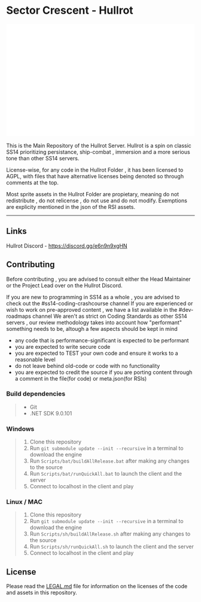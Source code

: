 # Sector Crescent - Hullrot 

<p align="center"> <img alt="Sector Crescent" width="880" height="300" src="https://github.com/ilikeships/Sector-Crescent/blob/master/Resources/Textures/Logo/logo.png?raw=true" /></p>

This is the Main Repository of the Hullrot Server. Hullrot is a spin on classic SS14 prioritizing persistance, ship-combat , immersion and a more serious tone than other SS14 servers.

License-wise, for any code in the Hullrot Folder , it has been licensed to AGPL, with files that have alternative licenses being denoted so through comments at the top.

Most sprite assets in the Hullrot Folder are propietary, meaning do not redistribute , do not relicense , do not use and do not modify. Exemptions are explicity mentioned in the json of the RSI assets.

---

## Links
Hullrot Discord - https://discord.gg/e6n9n9xgHN
## Contributing
Before contributing , you are advised to consult either the Head Maintainer or the Project Lead over on the Hullrot Discord.

If you are new to programming in SS14 as a whole , you are advised to check out the #ss14-coding-crashcourse channel
If you are experienced or wish to work on pre-approved content , we have a list available in the #dev-roadmaps channel
We aren't as strict on Coding Standards as other SS14 servers , our review methodology takes into account how "performant" something needs to be, altough a few aspects should be kept in mind
- any code that is performance-significant is expected to be performant
- you are expected to write secure code
- you are expected to TEST your own code and ensure it works to a reasonable level
- do not leave behind old-code or code with no functionality
- you are expected to credit the source if you are porting content through a comment in the file(for code) or meta.json(for RSIs)

### Build dependencies

> - Git
> - .NET SDK 9.0.101


### Windows

> 1. Clone this repository
> 2. Run `git submodule update --init --recursive` in a terminal to download the engine
> 3. Run `Scripts/bat/buildAllRelease.bat` after making any changes to the source
> 4. Run `Scripts/bat/runQuickAll.bat` to launch the client and the server
> 5. Connect to localhost in the client and play

### Linux / MAC

> 1. Clone this repository
> 2. Run `git submodule update --init --recursive` in a terminal to download the engine
> 3. Run `Scripts/sh/buildAllRelease.sh` after making any changes to the source
> 4. Run `Scripts/sh/runQuickAll.sh` to launch the client and the server
> 5. Connect to localhost in the client and play

## License

Please read the [LEGAL.md](./LEGAL.md) file for information on the licenses of the code and assets in this repository.
